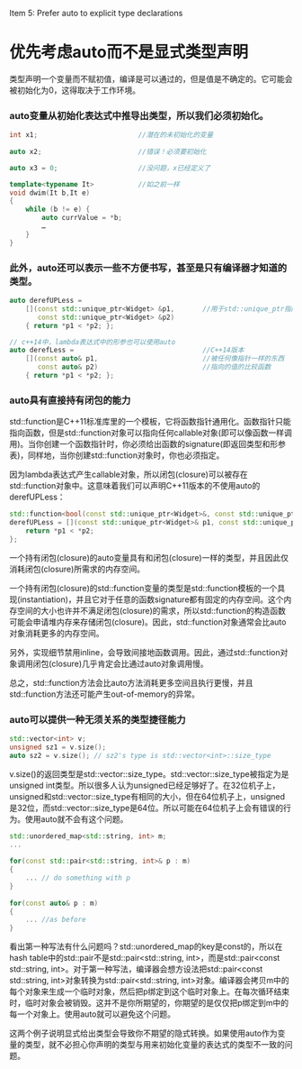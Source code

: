 Item 5: Prefer auto to explicit type declarations

# 优先考虑auto而不是显式类型声明

类型声明一个变量而不赋初值，编译是可以通过的，但是值是不确定的。它可能会被初始化为0，这得取决于工作环境。

### auto变量从初始化表达式中推导出类型，所以我们必须初始化。

```cpp
int x1;                         //潜在的未初始化的变量
	
auto x2;                        //错误！必须要初始化

auto x3 = 0;                    //没问题，x已经定义了

template<typename It>           //如之前一样
void dwim(It b,It e)
{
    while (b != e) {
        auto currValue = *b;
        …
    }
}
```

### 此外，auto还可以表示一些不方便书写，甚至是只有编译器才知道的类型。

```cpp
auto derefUPLess = 
    [](const std::unique_ptr<Widget> &p1,       //用于std::unique_ptr指向的Widget类型的
       const std::unique_ptr<Widget> &p2)       
    { return *p1 < *p2; };     

// c++14中，lambda表达式中的形参也可以使用auto
auto derefLess =                                //C++14版本
    [](const auto& p1,                          //被任何像指针一样的东西
       const auto& p2)                          //指向的值的比较函数
    { return *p1 < *p2; };
```

### auto具有直接持有闭包的能力

std::function是C++11标准库里的一个模板，它将函数指针通用化。函数指针只能指向函数，但是std::function对象可以指向任何callable对象(即可以像函数一样调用)。当你创建一个函数指针时，你必须给出函数的signature(即返回类型和形参表)，同样地，当你创建std::function对象时，你也必须指定。

因为lambda表达式产生callable对象，所以闭包(closure)可以被存在std::function对象中。这意味着我们可以声明C++11版本的不使用auto的derefUPLess：

```cpp
std::function<bool(const std::unique_ptr<Widget>&, const std::unique_ptr<Widget>&)>
derefUPLess = [](const std::unique_ptr<Widget>& p1, const std::unique_ptr<Widget>& p2) {     
    return *p1 < *p2; 
};
```

一个持有闭包(closure)的auto变量具有和闭包(closure)一样的类型，并且因此仅消耗闭包(closure)所需求的内存空间。

一个持有闭包(closure)的std::function变量的类型是std::function模板的一个具现(instantiation)，并且它对于任意的函数signature都有固定的内存空间。这个内存空间的大小也许并不满足闭包(closure)的需求，所以std::function的构造函数可能会申请堆内存来存储闭包(closure)。因此，std::function对象通常会比auto对象消耗更多的内存空间。

另外，实现细节禁用inline，会导致间接地函数调用。因此，通过std::function对象调用闭包(closure)几乎肯定会比通过auto对象调用慢。

总之，std::function方法会比auto方法消耗更多空间且执行更慢，并且std::function方法还可能产生out-of-memory的异常。

### auto可以提供一种无须关系的类型捷径能力
```cpp
std::vector<int> v;
unsigned sz1 = v.size();
auto sz2 = v.size(); // sz2's type is std::vector<int>::size_type
```
v.size()的返回类型是std::vector<int>::size_type。std::vector<int>::size_type被指定为是unsigned int类型。所以很多人认为unsigned已经足够好了。在32位机子上，unsigned和std::vector<int>::size_type有相同的大小，但在64位机子上，unsigned是32位，而std::vector<int>::size_type是64位。所以可能在64位机子上会有错误的行为。使用auto就不会有这个问题。
```cpp
std::unordered_map<std::string, int> m;
...
 
for(const std::pair<std::string, int>& p : m)
{
    ... // do something with p
}
 
for(const auto& p : m)
{
    ... //as before
}
```
看出第一种写法有什么问题吗？std::unordered_map的key是const的，所以在hash table中的std::pair不是std::pair<std::string, int>，而是std::pair<const std::string, int>。对于第一种写法，编译器会想方设法把std::pair<const std::string, int>对象转换为std::pair<std::string, int>对象。编译器会拷贝m中的每个对象来生成一个临时对象，然后把p绑定到这个临时对象上。在每次循环结束时，临时对象会被销毁。这并不是你所期望的，你期望的是仅仅把p绑定到m中的每一个对象上。使用auto就可以避免这个问题。

这两个例子说明显式给出类型会导致你不期望的隐式转换。如果使用auto作为变量的类型，就不必担心你声明的类型与用来初始化变量的表达式的类型不一致的问题。
